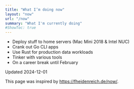 ```yaml
---
title: "What I’m doing now"
layout: "now"
url: "/now"
summary: "What I'm currently doing"
#ShowToc: true
---
```


- Deploy stuff to home servers (Mac Mini 2018 & Intel NUC)
- Crank out Go CLI apps
- Use Rust for production data workloads
- Tinker with various tools
- On a career break until February

Updated 2024-12-01

This page was inspired by <https://fheidenreich.de/now/>.

